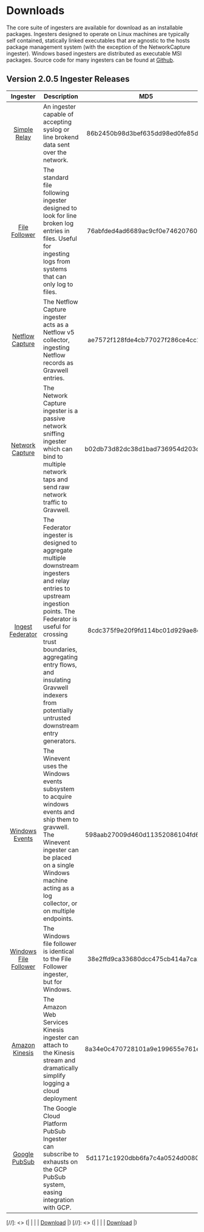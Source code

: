 # Downloads

The core suite of ingesters are available for download as an installable packages.  Ingesters designed to operate on Linux machines are typically self contained, statically linked executables that are agnostic to the hosts package management system (with the exception of the NetworkCapture ingester).  Windows based ingesters are distributed as executable MSI packages.  Source code for many ingesters can be found at [Github](https://github.com/gravwell/ingesters).


## Version 2.0.5 Ingester Releases
| Ingester | Description | MD5 | More Info |
|:--------:|-------------|:---:|----------:|
| [Simple Relay](#!ingesters/ingesters.md#Simple_Relay) | An ingester capable of accepting syslog or line brokend data sent over the network. | 86b2450b98d3bef635dd98ed0fe85d0a | [Download](https://update.gravwell.io/files/gravwell_simple_relay_installer_2.0.5.tar.bz2)|
| [File Follower](#!ingesters/ingesters.md#File_Follower) | The standard file following ingester designed to look for line broken log entries in files.  Useful for ingesting logs from systems that can only log to files. | 76abfded4ad6689ac9cf0e7462076083 | [Download](https://update.gravwell.io/files/gravwell_file_follow_installer_2.0.5.tar.bz2) |
| [Netflow Capture](#!ingesters/ingesters.md#Netflow_Ingester) | The Netflow Capture ingester acts as a Netflow v5 collector, ingesting Netflow records as Gravwell entries. | ae7572f128fde4cb77027f286ce4cc16 | [Download](http://update.gravwell.io/files/gravwell_netflow_capture_installer_2.0.6.tar.bz2) |
| [Network Capture](#!ingesters/ingesters.md#Network_Ingester) | The Network Capture ingester is a passive network sniffing ingester which can bind to multiple network taps and send raw network traffic to Gravwell. | b02db73d82dc38d1bad736954d203c22 | [Download](https://update.gravwell.io/files/gravwell_network_capture_installer_2.0.5.tar.bz2) |
| [Ingest Federator](#!ingesters/ingesters.md#Federator_Ingester) | The Federator ingester is designed to aggregate multiple downstream ingesters and relay entries to upstream ingestion points.  The Federator is useful for crossing trust boundaries, aggregating entry flows, and insulating Gravwell indexers from potentially untrusted downstream entry generators. | 8cdc375f9e20f9fd114bc01d929ae8d3 | [Download](https://update.gravwell.io/files/gravwell_federator_installer_2.0.5.tar.bz2) |
| [Windows Events](#!ingesters/ingesters.md#Windows_Event_Service) | The Winevent uses the Windows events subsystem to acquire windows events and ship them to gravwell.  The Winevent ingester can be placed on a single Windows machine acting as a log collector, or on multiple endpoints. | 598aab27009d460d11352086104fd64d | [Download](https://update.gravwell.io/files/gravwell_win_events_2.0.5.msi) |
| [Windows File Follower](#!ingesters/ingesters.md#File_Follower) | The Windows file follower is identical to the File Follower ingester, but for Windows. | 38e2ffd9ca33680dcc475cb414a7ca24 | [Download](https://update.gravwell.io/files/gravwell_win_filefollow_2.0.5.msi) |
| [Amazon Kinesis](#!ingesters/ingesters.md#Kinesis_Ingester) | The Amazon Web Services Kinesis ingester can attach to the Kinesis stream and dramatically simplify logging a cloud deployment | 8a34e0c470728101a9e199655e761ec4 | [Download](https://update.gravwell.io/files/gravwell_kinesis_ingest_installer_2.0.5.tar.bz2)|
| [Google PubSub](#!ingesters/ingesters.md#GCP_PubSub) | The Google Cloud Platform PubSub Ingester can subscribe to exhausts on the GCP PubSub system, easing integration with GCP. | 5d1171c1920dbb6fa7c4a0524d0080ba | [Download](https://update.gravwell.io/files/gravwell_pubsub_ingest_installer_2.0.5.tar.bz2)|

[//]: <> (| [](#!ingesters/ingesters.md#) | | | [Download](https://update.gravwell.io/files/) |)
[//]: <> (| [](#!ingesters/ingesters.md#) | | | [Download](https://update.gravwell.io/files/) |)

